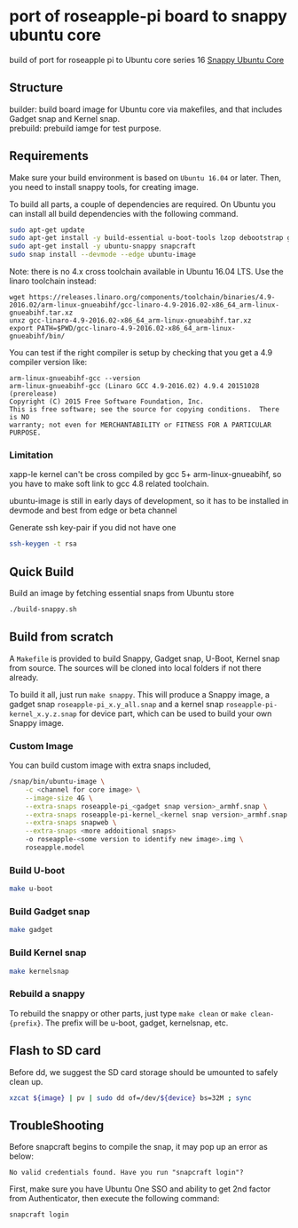 # port of roseapple-pi board to snappy ubuntu core
build of port for roseapple pi to Ubuntu core series 16 [Snappy Ubuntu Core](http://developer.ubuntu.com/snappy/) 

## Structure
builder: build board image for Ubuntu core via makefiles, and that includes Gadget snap and Kernel snap.  
prebuild: prebuild iamge for test purpose.

## Requirements
Make sure your build environment is based on `Ubuntu 16.04` or later. Then, you need to install snappy tools, for creating image.

To build all parts, a couple of dependencies are required. On Ubuntu you can install all build dependencies with the following command.

```bash
sudo apt-get update
sudo apt-get install -y build-essential u-boot-tools lzop debootstrap gcc-4.8-arm-linux-gnueabihf device-tree-compiler
sudo apt-get install -y ubuntu-snappy snapcraft
sudo snap install --devmode --edge ubuntu-image
```

Note: there is no 4.x cross toolchain available in Ubuntu 16.04 LTS. Use the linaro toolchain instead:
```
wget https://releases.linaro.org/components/toolchain/binaries/4.9-2016.02/arm-linux-gnueabihf/gcc-linaro-4.9-2016.02-x86_64_arm-linux-gnueabihf.tar.xz
unxz gcc-linaro-4.9-2016.02-x86_64_arm-linux-gnueabihf.tar.xz
export PATH=$PWD/gcc-linaro-4.9-2016.02-x86_64_arm-linux-gnueabihf/bin/
```

You can test if the right compiler is setup by checking that you get a 4.9 compiler version like:
```
arm-linux-gnueabihf-gcc --version
arm-linux-gnueabihf-gcc (Linaro GCC 4.9-2016.02) 4.9.4 20151028 (prerelease)
Copyright (C) 2015 Free Software Foundation, Inc.
This is free software; see the source for copying conditions.  There is NO
warranty; not even for MERCHANTABILITY or FITNESS FOR A PARTICULAR PURPOSE.
```

### Limitation
xapp-le kernel can't be cross compiled by gcc 5+ arm-linux-gnueabihf, so you have to make soft link to gcc 4.8 related toolchain.  

ubuntu-image is still in early days of development, so it has to be installed in devmode and best from edge or beta channel

Generate ssh key-pair if you did not have one

```bash
ssh-keygen -t rsa
```

## Quick Build

Build an image by fetching essential snaps from Ubuntu store
```bash
./build-snappy.sh
```

## Build from scratch
A `Makefile` is provided to build Snappy, Gadget snap, U-Boot, Kernel snap from source. The sources will be cloned into local folders if not there already.

To build it all, just run `make snappy`. This will produce a Snappy image, a gadget snap `roseapple-pi_x.y_all.snap` and a kernel snap `roseapple-pi-kernel_x.y.z.snap` for device part, which can be used to build your own Snappy image.

### Custom Image
You can build custom image with extra snaps included, 
```bash
/snap/bin/ubuntu-image \
	-c <channel for core image> \
	--image-size 4G \
	--extra-snaps roseapple-pi_<gadget snap version>_armhf.snap \
	--extra-snaps roseapple-pi-kernel_<kernel snap version>_armhf.snap \
	--extra-snaps snapweb \
	--extra-snaps <more addoitional snaps>
	-o roseapple-<some version to identify new image>.img \
	roseapple.model
```

### Build U-boot

```bash
make u-boot
```

### Build Gadget snap

```bash
make gadget
```

### Build Kernel snap

```bash
make kernelsnap
```

### Rebuild a snappy
To rebuild the snappy or other parts, just type `make clean` or `make clean-{prefix}`. The prefix will be u-boot, gadget, kernelsnap, etc. 

## Flash to SD card
Before dd, we suggest the SD card storage should be umounted to safely clean up.

```bash
xzcat ${image} | pv | sudo dd of=/dev/${device} bs=32M ; sync
```
## TroubleShooting
Before snapcraft begins to compile the snap, it may pop up an error as below:
```
No valid credentials found. Have you run "snapcraft login"?
```

First, make sure you have Ubuntu One SSO and ability to get 2nd factor from Authenticator, then execute the following command:
```bash
snapcraft login
```

